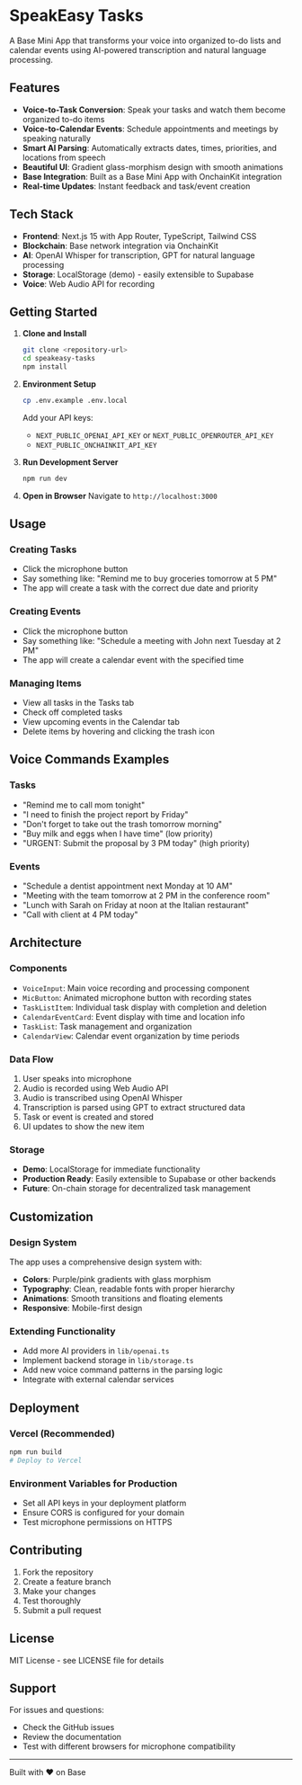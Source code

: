 # SpeakEasy Tasks

A Base Mini App that transforms your voice into organized to-do lists and calendar events using AI-powered transcription and natural language processing.

## Features

- **Voice-to-Task Conversion**: Speak your tasks and watch them become organized to-do items
- **Voice-to-Calendar Events**: Schedule appointments and meetings by speaking naturally
- **Smart AI Parsing**: Automatically extracts dates, times, priorities, and locations from speech
- **Beautiful UI**: Gradient glass-morphism design with smooth animations
- **Base Integration**: Built as a Base Mini App with OnchainKit integration
- **Real-time Updates**: Instant feedback and task/event creation

## Tech Stack

- **Frontend**: Next.js 15 with App Router, TypeScript, Tailwind CSS
- **Blockchain**: Base network integration via OnchainKit
- **AI**: OpenAI Whisper for transcription, GPT for natural language processing
- **Storage**: LocalStorage (demo) - easily extensible to Supabase
- **Voice**: Web Audio API for recording

## Getting Started

1. **Clone and Install**
   ```bash
   git clone <repository-url>
   cd speakeasy-tasks
   npm install
   ```

2. **Environment Setup**
   ```bash
   cp .env.example .env.local
   ```
   
   Add your API keys:
   - `NEXT_PUBLIC_OPENAI_API_KEY` or `NEXT_PUBLIC_OPENROUTER_API_KEY`
   - `NEXT_PUBLIC_ONCHAINKIT_API_KEY`

3. **Run Development Server**
   ```bash
   npm run dev
   ```

4. **Open in Browser**
   Navigate to `http://localhost:3000`

## Usage

### Creating Tasks
- Click the microphone button
- Say something like: "Remind me to buy groceries tomorrow at 5 PM"
- The app will create a task with the correct due date and priority

### Creating Events
- Click the microphone button  
- Say something like: "Schedule a meeting with John next Tuesday at 2 PM"
- The app will create a calendar event with the specified time

### Managing Items
- View all tasks in the Tasks tab
- Check off completed tasks
- View upcoming events in the Calendar tab
- Delete items by hovering and clicking the trash icon

## Voice Commands Examples

### Tasks
- "Remind me to call mom tonight"
- "I need to finish the project report by Friday"
- "Don't forget to take out the trash tomorrow morning"
- "Buy milk and eggs when I have time" (low priority)
- "URGENT: Submit the proposal by 3 PM today" (high priority)

### Events
- "Schedule a dentist appointment next Monday at 10 AM"
- "Meeting with the team tomorrow at 2 PM in the conference room"
- "Lunch with Sarah on Friday at noon at the Italian restaurant"
- "Call with client at 4 PM today"

## Architecture

### Components
- `VoiceInput`: Main voice recording and processing component
- `MicButton`: Animated microphone button with recording states
- `TaskListItem`: Individual task display with completion and deletion
- `CalendarEventCard`: Event display with time and location info
- `TaskList`: Task management and organization
- `CalendarView`: Calendar event organization by time periods

### Data Flow
1. User speaks into microphone
2. Audio is recorded using Web Audio API
3. Audio is transcribed using OpenAI Whisper
4. Transcription is parsed using GPT to extract structured data
5. Task or event is created and stored
6. UI updates to show the new item

### Storage
- **Demo**: LocalStorage for immediate functionality
- **Production Ready**: Easily extensible to Supabase or other backends
- **Future**: On-chain storage for decentralized task management

## Customization

### Design System
The app uses a comprehensive design system with:
- **Colors**: Purple/pink gradients with glass morphism
- **Typography**: Clean, readable fonts with proper hierarchy
- **Animations**: Smooth transitions and floating elements
- **Responsive**: Mobile-first design

### Extending Functionality
- Add more AI providers in `lib/openai.ts`
- Implement backend storage in `lib/storage.ts`
- Add new voice command patterns in the parsing logic
- Integrate with external calendar services

## Deployment

### Vercel (Recommended)
```bash
npm run build
# Deploy to Vercel
```

### Environment Variables for Production
- Set all API keys in your deployment platform
- Ensure CORS is configured for your domain
- Test microphone permissions on HTTPS

## Contributing

1. Fork the repository
2. Create a feature branch
3. Make your changes
4. Test thoroughly
5. Submit a pull request

## License

MIT License - see LICENSE file for details

## Support

For issues and questions:
- Check the GitHub issues
- Review the documentation
- Test with different browsers for microphone compatibility

---

Built with ❤️ on Base
